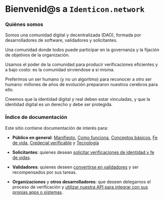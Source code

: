# Bienvenid@s a `Identicon.network`

### Quiénes somos

Somos una comunidad digital y decentralizada (DAO), formada por desarrolladores de software, validadores y solicitantes.

Una comunidad donde todos puede participar en la governanza y la fijación de objetivos de la organización.

Usamos el poder de la comunidad para producir verificaciones eficientes y a bajo costo: es la comunidad sirviendose a sí misma.

Preferimos un ser humano (y no un algoritmo) para reconocer a otro ser humano: millones de años de evolución prepararon nuestros cerebros para ello.

Creemos que la identidad digital y real deben estar vinculadas, y que la identidad digital es un derecho y debe ser protegida.

### Índice de documentación

Este sitio contiene documentación de interés para:

- **Público en general**: [Manifiesto](./intro/manifest.md), [Como funciona](./intro/como-funciona.md), [Conceptos básicos](./intro/concepts.md), [Fe de vida](./intro/fedevida.md), [Credecial verificable](./intro/credential.md) y [Tecnología](./tech/techstack.md)

- **Solicitantes**: quienes desean [solicitar verificaciones de identidad y fe de vidas](./faqs/solicitantes.md). 

- **Validadores**: quienes deseen [convertirse en validadores](./faqs/validadores.md) y ser recompensados por sus tareas.

- **Organizaciones** y **otros desarrolladores**: que deseen delegarnos el proceso de verificación y [utilizar nuestra API para integrar con sus propias apps o sistemas](./faqs/devs.md). 

<br/><br/>
